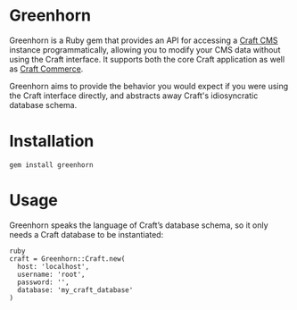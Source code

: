# Greenhorn
Greenhorn is a Ruby gem that provides an API for accessing a [Craft CMS](https://craftcms.com) instance programmatically, allowing you to modify your CMS data without using the Craft interface. It supports both the core Craft application as well as [Craft Commerce](https://craftcommerce.com/).

Greenhorn aims to provide the behavior you would expect if you were using the Craft interface directly, and abstracts away Craft's idiosyncratic database schema.

# Installation
```
gem install greenhorn
```

# Usage
Greenhorn speaks the language of Craft’s database schema, so it only needs a Craft database to be instantiated:

```
ruby
craft = Greenhorn::Craft.new(
  host: 'localhost',
  username: 'root',
  password: '',
  database: 'my_craft_database'
)
```
